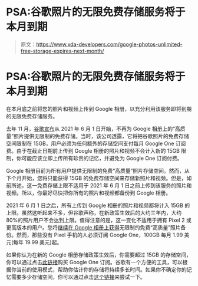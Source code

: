 # PSA:谷歌照片的无限免费存储服务将于本月到期

> 原文：<https://www.xda-developers.com/google-photos-unlimited-free-storage-expires-next-month/>

# PSA:谷歌照片的无限免费存储服务将于本月到期

在本月底之前将您的照片和视频上传到 Google 相册，以充分利用该服务即将到期的无限免费存储服务。

去年 11 月，[谷歌宣布](https://www.xda-developers.com/psa-google-photos-will-no-longer-offer-free-unlimited-storage-next-year/)从 2021 年 6 月 1 日开始，不再为 Google 相册上的“高质量”照片提供无限制的免费存储。当时，该公司透露，它将把谷歌照片的免费存储空间限制在 15GB，用户必须为任何额外的存储空间支付每月 Google One 订阅费。由于在截止日期前上传到 Google 相册的照片和视频不会计入新的 15GB 限制，你可能应该立即上传所有珍贵的记忆，并避免为 Google One 订阅付费。

Google 相册目前为所有用户提供无限制的免费“高质量”照片存储空间。然而，从下个月开始，您将只能获得 15GB 的免费存储空间来存储新照片和视频。但是，如前所述，这一免费存储上限不适用于 2021 年 6 月 1 日之前上传到该服务的照片和视频。所以，你最好尽快把你所有的照片和视频都备份到 Google 相册。

2021 年 6 月 1 日之后，所有上传到 Google 相册的照片和视频都将计入 15GB 的上限。虽然这听起来不多，但谷歌声称，在新政策生效后的大约三年内，大约 80%的照片用户不会达到上限。值得注意的是，这一变化不适用于拥有 Pixel 2 或更高版本的用户。您将[继续在 Google 相册上获得](https://support.google.com/photos/answer/6220791?co=GENIE.Platform%3DAndroid&oco=1#storage)无限制的免费“高质量”照片备份。然而，那些没有 Pixel 手机的人必须订阅 Google One，100GB 每月 1.99 美元(每年 19.99 美元)起。

如果你认为在新的 Google 相册存储政策生效后，你需要超过 15GB 的存储空间，你可以通过点击[此链接](https://one.google.com/about)购买 Google One 订阅。谷歌有一个方便的工具，可以根据你当前的使用模式，帮助你估计你的存储将持续多长时间。如果你不确定你的记忆需要多少存储空间，你可以通过点击[这个链接](https://photos.google.com/storage)来尝试一下。